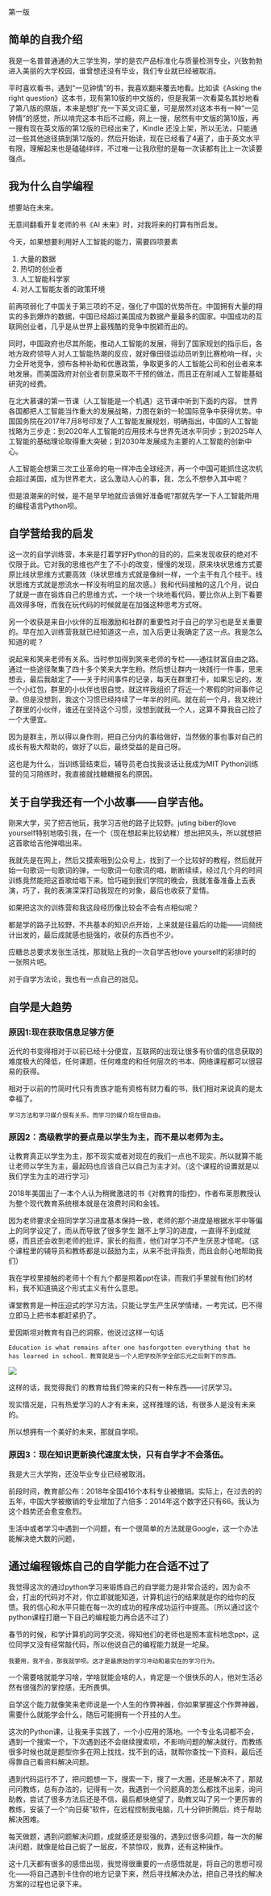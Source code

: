第一版

## 简单的自我介绍 ##

我是一名普普通通的大三学生狗，学的是农产品标准化与质量检测专业，兴致勃勃进入美丽的大学校园，谁曾想还没有毕业，我们专业就已经被取消。

平时喜欢看书，遇到“一见钟情”的书，我喜欢翻来覆去地看。比如读《Asking the right question》这本书，现有第10版的中文版的，但是我第一次看莫名其妙地看了第八版的原版，本来是想扩充一下英文词汇量，可是居然对这本书有一种“一见钟情”的感觉，所以啃完这本书后不过瘾，网上一搜，居然有中文版的第10版，再一搜有现在英文版的第12版的已经出来了，Kindle 还没上架，所以无法，只能通过一些其他途径搞到第12版的，然后开始读，现在已经看了4遍了，由于英文水平有限，理解起来也是磕磕绊绊，不过唯一让我欣慰的是每一次读都有比上一次读要强点。

## 我为什么自学编程 ##

想要站在未来。

无意间翻看开复老师的书《AI 未来》时，对我将来的打算有所启发。

今天，如果想要利用好人工智能的能力，需要四项要素

1. 大量的数据
2. 热切的创业者
3. 人工智能科学家
4. 对人工智能友善的政策环境

前两项弱化了中国关于第三项的不足，强化了中国的优势所在。中国拥有大量的翔实的多到爆炸的数据，中国已经超过美国成为数据产量最多的国家。中国成功的互联网创业者，几乎是从世界上最残酷的竞争中脱颖而出的。

同时，中国政府也尽其所能，推动人工智能的发展，得到了国家规划的指示后，各地方政府领导人对人工智能热潮的反应，就好像田径运动员听到比赛枪响一样，火力全开地竞争，颁布各种补助和优惠政策，争取更多的人工智能公司和创业者来本地发展。而美国政府对创业者刻意采取不干预的做法，而且正在削减人工智能基础研究的经费。

在北大慕课的第一节课（人工智能是一个机遇）这节课中听到下面的内容。 世界各国都把人工智能当作重大的发展战略，力图在新的一轮国际竞争中获得优势。中国国务院在2017年7月8号印发了人工智能发展规划，明确指出，中国的人工智能找略为三步走：到2020年人工智能的应用技术与世界先进水平同步；到2025年人工智能的基础理论取得重大突破；到2030年发展成为主要的人工智能的创新中心。

人工智能会想第三次工业革命的电一样冲击全球经济，再一个中国可能抓住这次机会超过美国，成为世界老大，这么激动人心的事，我，怎么不想参入其中呢？

但是浪潮来的时候，是不是早早地就应该做好准备呢?那就先学一下人工智能所用的编程语言Python呗。

## 自学营给我的启发 ##

这一次的自学训练营，本来是打着学好Python的目的的，后来发现收获的绝对不仅限于此。它对我的思维也产生了不小的改变，慢慢的发现，原来块状思维方式要原比线状思维方式要高效（块状思维方式就是像树一样，一个主干有几个枝干。线状思维方式就是想流水一样没有明显的层次感。）我和代码接触的这几个月，说白了就是一直在锻炼自己的思维方式，一个块一个块地看代码，要比你从上到下看要高效得多呀，而我在玩代码的时候就是在加强这种思考方式呀。

另一个收获是来自小伙伴的互相激励和社群的重要性对于自己的学习也是至关重要的。早在加入训练营我就已经知道这一点，加入后更让我确定了这一点。我是怎么知道的呢？

说起来和笑来老师有关系。当时参加得到笑来老师的专栏——通往财富自由之路。通过一些途径聚集了四十多个笑来大学生粉。然后想让群内一块践行一件事，思来想去，最后我敲定了——关于时间事件的记录，每天在群里打卡，如果忘记的，发一个小红包，群里的小伙伴也很自觉，就这样我组织了将近一个寒假的时间事件记录。但是没想到，我这个习惯已经持续了一年半的时间。就在前一个月，我又统计了群里的小伙伴，谁还在坚持这个习惯，没想到就我一个人，这算不算我自己捡了一个大便宜。

因为是群主，所以得以身作则，把自己分内的事给做好，当然做的事也事对自己的成长有极大帮助的，做好了以后，最终受益的是自己呀。

这也是为什么，当训练营结束后，辅导员老白找我谈话让我成为MIT Python训练营的见习陪练时，我直接就找糖糖报名的原因。

## 关于自学我还有一个小故事——自学吉他。 ##

刚来大学，买了把吉他玩，我学习吉他的路子比较野。juting biber的love yourself特别地吸引我，在一个（现在想起来比较幼稚）想出把风头，所以就想把这首歌给吉他弹唱出来。

我就先是在网上，然后又摸索哦到公众号上，找到了一个比较好的教程，然后就开始一句歌词一句歌词的弹，一句歌词一句歌词的唱，断断续续，经过几个月的时间训练竟然能把这首歌给唱下来。恰巧碰到我们学院的晚会，我就准备准备上去表演，巧了，我的表演深深打动我现在的对象，最后也收获了爱情。

如果把这次的训练营和我这段经历像比较会不会有点相似呢？

都是学的路子比较野，不共基本的知识点开始，上来就是往最后的功能——词频统计出发的，最后成就感也挺强的，收获的东西也不少。

应糖总总要求发张生活找，那就贴上我的一次自学吉他love yourself的彩排时的一张照片吧。

对于自学方法论，我也有一点自己的拙见。


## 自学是大趋势 ##

### 原因1:现在获取信息足够方便 ###

近代的书变得相对于以前已经十分便宜，互联网的出现让很多有价值的信息获取的难度极大的降低，任何课题，任何难度的和任何层次的书本、网络课程都可以很容易的获得。

相对于以前的竹简时代只有贵族才能有资格有财力看的书，我们相对来说真的是太幸福了。

`学习方法和学习媒介很有关系，而学习的媒介现在很自由。`

### 原因2：高级教学的要点是以学生为主，而不是以老师为主。 ###

让教育真正以学生为主，那不现实或者对现在的我们一点也不现实，所以就算不能让老师以学生为主，最起码也应该自己以自己为主才对。（这个课程的设置就是以我们学生为主的进行学习）

2018年美国出了一本个人认为稍微激进的书《对教育的指控》，作者布莱恩教授认为整个现代教育系统根本就是在浪费时间和金钱。

因为老师要求全班同学学习进度基本保持一致，老师的那个进度是根据水平中等偏上的同学设定了，而从而导致了很多学生 跟不上学习的进度，一直得不到成就感，而且还会收到老师的批评，家长的指责，他们对学习不产生厌恶才怪呢。（这个课程里的辅导员和教练都是以鼓励为主，从来不批评指责，而且会耐心地帮助我们）

我在学校里接触的老师十个有九个都是照着ppt在读，而我们手里就有他们的材料，我不知道搞这个形式主义有什么意思。

课堂教育是一种压迫式的学习方法，只能让学生产生厌学情绪，一考完试，巴不得立即马上把书本都赶紧扔了。

爱因斯坦对教育有自己的洞察，他说过这样一句话

`Education is what remains after one hasforgotten everything that he has learned in school.`
`教育就是当一个人把学校所学全部忘光之后剩下的东西。`

![](http://https://image.baidu.com/search/detail?ct=503316480&z=0&ipn=d&word=%E7%88%B1%E5%9B%A0%E6%96%AF%E5%9D%A6&step_word=&hs=0&pn=4&spn=0&di=144468256460&pi=0&rn=1&tn=baiduimagedetail&is=0%2C0&istype=2&ie=utf-8&oe=utf-8&in=&cl=2&lm=-1&st=-1&cs=1028190695%2C909005279&os=3277096559%2C1835734901&simid=3454952962%2C455004987&adpicid=0&lpn=0&ln=1856&fr=&fmq=1557823173047_R&fm=result&ic=&s=undefined&hd=&latest=&copyright=&se=&sme=&tab=0&width=&height=&face=undefined&ist=&jit=&cg=&bdtype=0&oriquery=&objurl=http%3A%2F%2Fpic.90sjimg.com%2Fdesign%2F01%2F42%2F67%2F84%2F596598d984c1b.png!%2Ffwfh%2F804x819%2Fquality%2F90%2Funsharp%2Ftrue%2Fcompress%2Ftrue&fromurl=ippr_z2C%24qAzdH3FAzdH3Flafij3t_z%26e3Bv54AzdH3Ff7vwtAzdH3F8nclanb0_z%26e3Bip4s&gsm=0&rpstart=0&rpnum=0&islist=&querylist=&force=undefined)

这样的话，我觉得我们 的教育给我们带来的只有一种东西——讨厌学习。

现实情况是，只有热爱学习的人才有未来，这样推理的话，有很多人是没有未来的。

所以想拥有一个美好的未来，那就自学呗。

### 原因3：现在知识更新换代速度太快，只有自学才不会落伍。 ###

我是大三大学狗，还没毕业专业已经被取消。

前段时间，教育部公布：2018年全国416个本科专业被撤销。实际上，在过去的的五年，中国大学被撤销的专业增加了六倍多：2014年这个数字还只有66。我认为这个趋势还会愈变愈烈。

生活中或者学习中遇到一个问题，有一个很简单的方法就是Google，这一个办法能解决绝大数的问题，

## 通过编程锻炼自己的自学能力在合适不过了 ##

我觉得这次的通过python学习来锻炼自己的自学能力是非常合适的，因为会不会，打出的代码对不对，你立即就能知道，计算机运行的结果就是你的给你的反馈。我的信心和水平只能在每一次的成功的程序成功运行中提高。（所以通过这个python课程打磨一下自己的编程能力再合适不过了）

春节的时候，和学计算机的同学交流，得知他们的老师也是照本宣科地念ppt，这位同学又没有经常敲代码，所以他说自己的编程能力就是一坨屎。

`我要用，我不会，那我就学呗。这才是最原始的学习冲动和最实在的学习行为。`

一个需要啥就能学习啥，学啥就能会啥的人，肯定是一个很快乐的人，他对生活必然有很强烈的掌控感，无所畏惧。

自学这个能力就像笑来老师说是一个人生的作弊神器，你如果掌握这个作弊神器，需要什么就能学会什么，随后可能拥有一个开挂的人生。

这次的Python课，让我亲手实践了，一个小应用的落地。一个专业名词都不会，遇到一个搜索一个，下次遇到还不会继续搜索呗，不影响问题的解决就行，而教练很多时候也就是题型你多在网上找找，找不到的话，就帮你查找一下资料，最后还得靠自己看资料解决问题。

遇到代码运行不了，把问题想一下，搜索一下，搜了一大圈，还是解决不了，那就问问教练，总有办法的，记得有一次，我遇到一个问题真的怎么都找不出来，询问助教，尝试了很多方法后还是不信，最后都快绝望了，助教又叫了另一个更厉害的教练，安装了一个“向日葵”软件，在远程控制我电脑，几十分钟折腾后，终于帮助解决困难。

每天做题，遇到问题解决问题，成就感还是挺强的，遇到过很多问题，每一次的解决问题，就像是给自己蜕了一层皮，不禁惊叹，我靠，还有这种操作。

这十几天都有很多的感悟出现，我觉得很重要的一点感悟就是，将自己的思想可视化——将自己遇到卡住你的地方记录下来，然后寻找解决办法，把自己寻找的解决方案的过程也记录下来。











